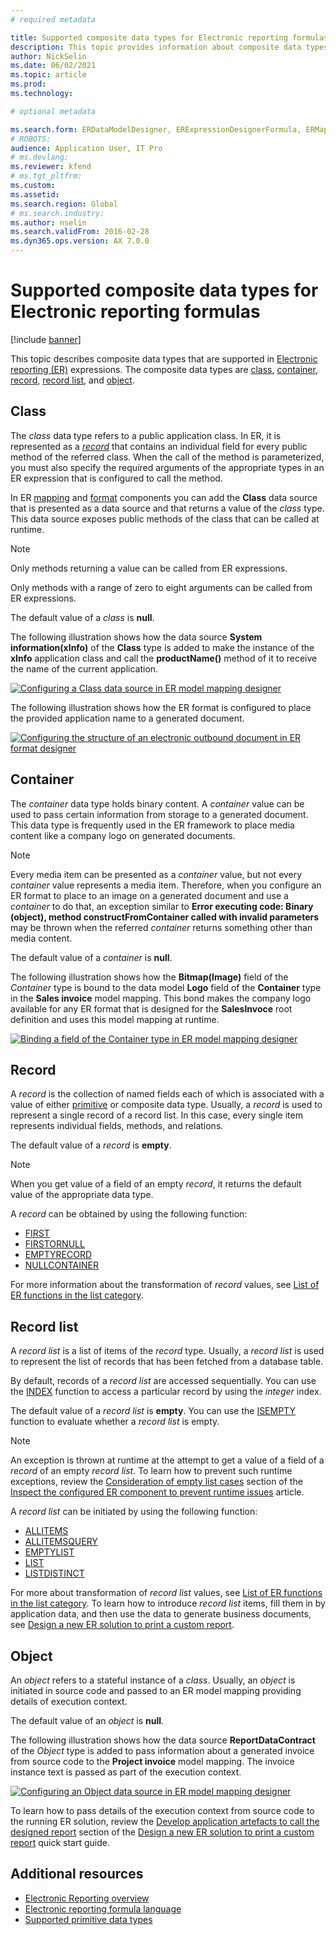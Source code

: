 ```yaml
---
# required metadata

title: Supported composite data types for Electronic reporting formulas
description: This topic provides information about composite data types that are supported in Electronic reporting (ER) formulas.
author: NickSelin
ms.date: 06/02/2021
ms.topic: article
ms.prod: 
ms.technology: 

# optional metadata

ms.search.form: ERDataModelDesigner, ERExpressionDesignerFormula, ERMappedFormatDesigner, ERModelMappingDesigner
# ROBOTS: 
audience: Application User, IT Pro
# ms.devlang: 
ms.reviewer: kfend
# ms.tgt_pltfrm: 
ms.custom: 
ms.assetid: 
ms.search.region: Global
# ms.search.industry: 
ms.author: nselin
ms.search.validFrom: 2016-02-28
ms.dyn365.ops.version: AX 7.0.0
---
```


# Supported composite data types for Electronic reporting formulas

[!include [banner](../includes/banner.md)]

This topic describes composite data types that are supported in [Electronic reporting (ER)](general-electronic-reporting.md) expressions. The composite data types are [class](#class), [container](#container), [record](#record), [record list](#record-list), and [object](#object).

## <a name="class"></a>Class

The *class* data type refers to a public application class. In ER, it is represented as a [*record*](#record) that contains an individual field for every public method of the referred class. When the call of the method is parameterized, you must also specify the required arguments of the appropriate types in an ER expression that is configured to call the method. 

In ER [mapping](general-electronic-reporting.md#data-model-and-model-mapping-components) and [format](general-electronic-reporting.md#FormatComponentOutbound) components you can add the **Class** data source that is presented as a data source and that returns a value of the *class* type. This data source exposes public methods of the class that can be called at runtime.

>[!NOTE]
> Only methods returning a value can be called from ER expressions.
> 
> Only methods with a range of zero to eight arguments can be called from ER expressions.

The default value of a *class* is **null**.

The following illustration shows how the data source **System information(xInfo)** of the **Class** type is added to make the instance of the **xInfo** application class and call the **productName()** method of it to receive the name of the current application.

[![Configuring a Class data source in ER model mapping designer](./media/er-formula-supported-data-types-composite-class1.gif)](./media/er-formula-supported-data-types-composite-class1.gif)

The following illustration shows how the ER format is configured to place the provided application name to a generated document.

[![Configuring the structure of an electronic outbound document in ER format designer](./media/er-formula-supported-data-types-composite-class2.png)](./media/er-formula-supported-data-types-composite-class2.png)

## <a name="container"></a>Container

The *container* data type holds binary content. A *container* value can be used to pass certain information from storage to a generated document. This data type is frequently used in the ER framework to place media content like a company logo on generated documents. 

> [!NOTE]
> Every media item can be presented as a *container* value, but not every *container* value represents a media item. Therefore, when you configure an ER format to place to an image on a generated document and use a *container* to do that, an exception similar to **Error executing code: Binary (object), method constructFromContainer called with invalid parameters** may be thrown when the referred *container* returns something other than media content.

The default value of a *container* is **null**.

The following illustration shows how the **Bitmap(Image)** field of the *Container* type is bound to the data model **Logo** field of the **Container** type in the **Sales invoice** model mapping. This bond makes the company logo available for any ER format that is designed for the **SalesInvoce** root definition and uses this model mapping at runtime.

[![Binding a field of the Container type in ER model mapping designer](./media/er-formula-supported-data-types-composite-container.png)](./media/er-formula-supported-data-types-composite-container.png)

## <a name="record"></a>Record

A *record* is the collection of named fields each of which is associated with a value of either [primitive](er-formula-supported-data-types-primitive.md) or composite data type. Usually, a *record* is used to represent a single record of a record list. In this case, every single item represents individual fields, methods, and relations.

The default value of a *record* is **empty**.

>[!NOTE]
> When you get value of a field of an empty *record*, it returns the default value of the appropriate data type.

A *record* can be obtained by using the following function:

-   [FIRST](er-functions-list-first.md)
-   [FIRSTORNULL](er-functions-list-firstornull.md)
-   [EMPTYRECORD](er-functions-record-emptyrecord.md)
-   [NULLCONTAINER](er-functions-record-nullcontainer.md)

For more information about the transformation of *record* values, see [List of ER functions in the list category](er-functions-category-list.md).

## <a name="record-list"></a>Record list

A *record list* is a list of items of the *record* type. Usually, a *record list* is used to represent the list of records that has been fetched from a database table. 

By default, records of a *record list* are accessed sequentially. You can use the [INDEX](er-functions-list-index.md) function to access a particular record by using the *integer* index.

The default value of a *record list* is **empty**. You can use the [ISEMPTY](/er-functions-list-isempty.md) function to evaluate whether a *record list* is empty.

> [!NOTE]
> An exception is thrown at runtime at the attempt to get a value of a field of a *record* of an empty *record list*. To learn how to prevent such runtime exceptions, review the [Consideration of empty list cases](er-components-inspections.md#i9) section of the [Inspect the configured ER component to prevent runtime issues](er-components-inspections.md) article.

A *record list* can be initiated by using the following function:

-   [ALLITEMS](er-functions-list-allitems.md)
-   [ALLITEMSQUERY](er-functions-list-allitemsquery.md)
-   [EMPTYLIST](er-functions-list-emptylist.md)
-   [LIST](er-functions-list-list.md)
-   [LISTDISTINCT](er-functions-list-listdistinct.md)

For more about transformation of *record list* values, see [List of ER functions in the list category](er-functions-category-list.md). To learn how to introduce *record list* items, fill them in by application data, and then use the data to generate business documents, see [Design a new ER solution to print a custom report](er-quick-start1-new-solution.md).

## <a name="object"></a>Object

An *object* refers to a stateful instance of a *class*. Usually, an *object* is initiated in source code and passed to an ER model mapping providing details of execution context.

The default value of an *object* is **null**.

The following illustration shows how the data source **ReportDataContract** of the *Object* type is added to pass information about a generated invoice from source code to the **Project invoice** model mapping. The invoice instance text is passed as part of the execution context. 

[![Configuring an Object data source in ER model mapping designer](./media/er-formula-supported-data-types-composite-object.gif)](./media/er-formula-supported-data-types-composite-object.gif)

To learn how to pass details of the execution context from source code to the running ER solution, review the [Develop application artefacts to call the designed report](er-quick-start1-new-solution.md#DevelopCustomCode) section of the [Design a new ER solution to print a custom report](er-quick-start1-new-solution.md) quick start guide.

## Additional resources

- [Electronic Reporting overview](general-electronic-reporting.md)
- [Electronic reporting formula language](er-formula-language.md)
- [Supported primitive data types](er-formula-supported-data-types-primitive.md)
